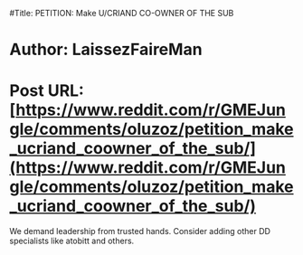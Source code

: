 #Title: PETITION: Make U/CRIAND CO-OWNER OF THE SUB
# Author: LaissezFaireMan
# Post URL: [https://www.reddit.com/r/GMEJungle/comments/oluzoz/petition_make_ucriand_coowner_of_the_sub/](https://www.reddit.com/r/GMEJungle/comments/oluzoz/petition_make_ucriand_coowner_of_the_sub/)


We demand leadership from trusted hands. Consider adding other DD specialists like atobitt and others.